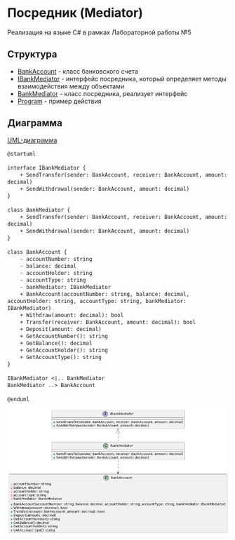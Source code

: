 # Посредник (Mediator)
Реализация на языке C# в рамках Лабораторной работы №5

## Структура
* [BankAccount](BankAccount.cs) - класс банковского счета
* [IBankMediator](IBankMediator.cs) - интерфейс посредника, который определяет методы взаимодействия между объектами
* [BankMediator](BankMediator.cs) - класс посредника, реализует интерфейс
* [Program](Program.cs) - пример действия

## Диаграмма
[UML-диаграмма](mediator.puml)
```
@startuml

interface IBankMediator {
    + SendTransfer(sender: BankAccount, receiver: BankAccount, amount: decimal)
    + SendWithdrawal(sender: BankAccount, amount: decimal)
}

class BankMediator {
    + SendTransfer(sender: BankAccount, receiver: BankAccount, amount: decimal)
    + SendWithdrawal(sender: BankAccount, amount: decimal)
}

class BankAccount {
    - accountNumber: string
    - balance: decimal
    - accountHolder: string
    - accountType: string
    - bankMediator: IBankMediator
    + BankAccount(accountNumber: string, balance: decimal, accountHolder: string, accountType: string, bankMediator: IBankMediator)
    + Withdraw(amount: decimal): bool
    + Transfer(receiver: BankAccount, amount: decimal): bool
    + Deposit(amount: decimal)
    + GetAccountNumber(): string
    + GetBalance(): decimal
    + GetAccountHolder(): string
    + GetAccountType(): string
}

IBankMediator <|.. BankMediator
BankMediator ..> BankAccount

@enduml
```

![alt text](https://github.com/st-georgy/TMP/blob/master/lab5/img/mediator-uml.png)